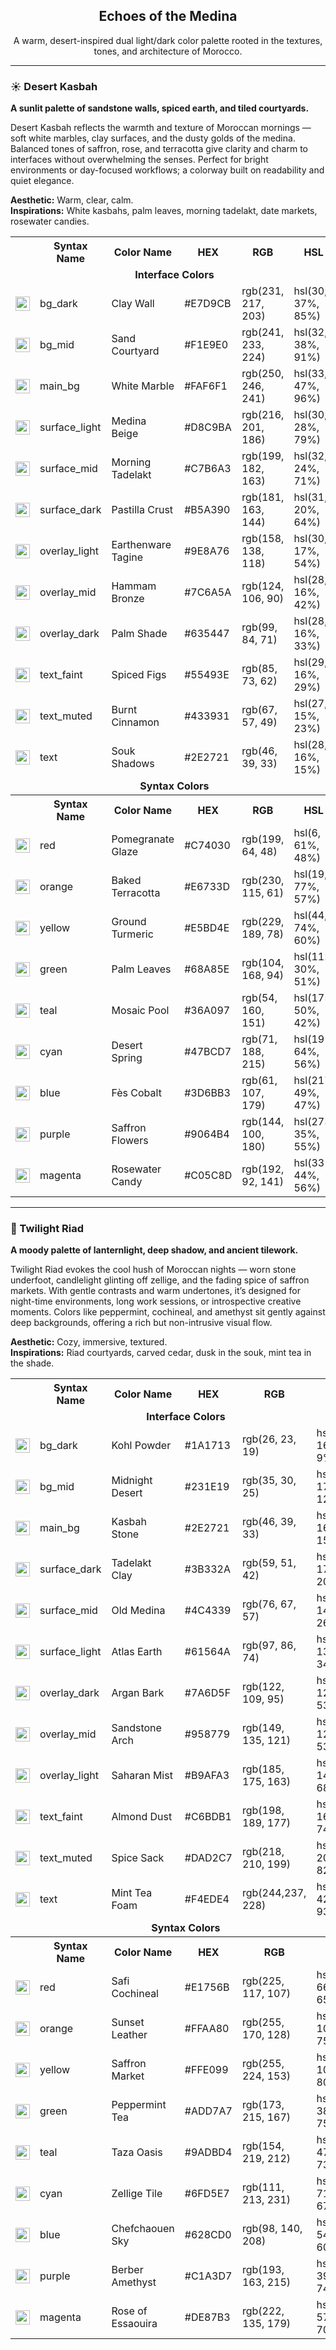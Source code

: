 <div id="intro">
<center>
<h2>Echoes of the Medina </h2>
<p>A warm, desert-inspired dual light/dark color palette rooted in the textures, tones, and architecture of Morocco.</p>
</center>
</div>
<hr>
<div id="light-theme">
<h3>☀️ Desert Kasbah</h3>
<p><b>A sunlit palette of sandstone walls, spiced earth, and tiled courtyards.</b></p>
<div id="light-theme-philosophy">
<p>Desert Kasbah reflects the warmth and texture of Moroccan mornings — soft white marbles, clay surfaces, and the dusty golds of the medina. Balanced tones of saffron, rose, and terracotta give clarity and charm to interfaces without overwhelming the senses. Perfect for bright environments or day-focused workflows; a colorway built on readability and quiet elegance.</p>
<p><b>Aesthetic:</b> Warm, clear, calm.<br>
<b>Inspirations:</b> White kasbahs, palm leaves, morning tadelakt, date markets, rosewater candies.<p>
</div>
<table>
    <tr>
    <th></th>
    <th>Syntax Name</th>
    <th>Color Name</th>
    <th>HEX</th>
    <th>RGB</th>
    <th>HSL</th>
    </tr>
    <tr>
        <td colspan=6><center><b>Interface Colors</b></center></td>
    </tr>
    <tr>
        <td><img src="images/palette_circles/light/01_bg_dark.png" width="23"/></td>
        <td>bg_dark</td>
        <td>Clay Wall</td>
        <td>#E7D9CB</td>
        <td>rgb(231, 217, 203)</td>
        <td>hsl(30, 37%, 85%)</td>
    </tr>
    <tr>
        <td><img src="images/palette_circles/light/02_bg_mid.png" width="23"/></td>
        <td>bg_mid</td>
        <td>Sand Courtyard</td>
        <td>#F1E9E0</td>
        <td>rgb(241, 233, 224)</td>
        <td>hsl(32, 38%, 91%)</td>
    </tr>
    <tr>
        <td><img src="images/palette_circles/light/03_main_bg.png" width="23"/></td>
        <td>main_bg</td>
        <td>White Marble</td>
        <td>#FAF6F1</td>
        <td>rgb(250, 246, 241)</td>
        <td>hsl(33, 47%, 96%)</td>
    </tr>
    <tr>
        <td><img src="images/palette_circles/light/04_surface_light.png" width="23"/></td>
        <td>surface_light</td>
        <td>Medina Beige</td>
        <td>#D8C9BA</td>
        <td>rgb(216, 201, 186)</td>
        <td>hsl(30, 28%, 79%)</td>
    </tr>
    <tr>
        <td><img src="images/palette_circles/light/05_surface_mid.png" width="23"/></td>
        <td>surface_mid</td>
        <td>Morning Tadelakt</td>
        <td>#C7B6A3</td>
        <td>rgb(199, 182, 163)</td>
        <td>hsl(32, 24%, 71%)</td>
    </tr>
    <tr>
        <td><img src="images/palette_circles/light/06_surface_dark.png" width="23"/></td>
        <td>surface_dark</td>
        <td>Pastilla Crust</td>
        <td>#B5A390</td>
        <td>rgb(181, 163, 144)</td>
        <td>hsl(31, 20%, 64%)</td>
    </tr>
    <tr>
        <td><img src="images/palette_circles/light/07_overlay_light.png" width="23"/></td>
        <td>overlay_light</td>
        <td>Earthenware Tagine</td>
        <td>#9E8A76</td>
        <td>rgb(158, 138, 118)</td>
        <td>hsl(30, 17%, 54%)</td>
    </tr>
    <tr>
        <td><img src="images/palette_circles/light/08_overlay_mid.png" width="23"/></td>
        <td>overlay_mid</td>
        <td>Hammam Bronze</td>
        <td>#7C6A5A</td>
        <td>rgb(124, 106, 90)</td>
        <td>hsl(28, 16%, 42%)</td>
    </tr>
    <tr>
        <td><img src="images/palette_circles/light/09_overlay_dark.png" width="23"/></td>
        <td>overlay_dark</td>
        <td>Palm Shade</td>
        <td>#635447</td>
        <td>rgb(99, 84, 71)</td>
        <td>hsl(28, 16%, 33%)</td>
    </tr>
    <tr>
        <td><img src="images/palette_circles/light/10_text_faint.png" width="23"/></td>
        <td>text_faint</td>
        <td>Spiced Figs</td>
        <td>#55493E</td>
        <td>rgb(85, 73, 62)</td>
        <td>hsl(29, 16%, 29%)</td>
    </tr>
    <tr>
        <td><img src="images/palette_circles/light/11_text_muted.png" width="23"/></td>
        <td>text_muted</td>
        <td>Burnt Cinnamon</td>
        <td>#433931</td>
        <td>rgb(67, 57, 49)</td>
        <td>hsl(27, 15%, 23%)</td>
    </tr>
    <tr>
        <td><img src="images/palette_circles/light/12_text.png" width="23"/></td>
        <td>text</td>
        <td>Souk Shadows</td>
        <td>#2E2721</td>
        <td>rgb(46, 39, 33)</td>
        <td>hsl(28, 16%, 15%)</td>
    </tr>
    <tr>
        <td colspan=6><center><b>Syntax Colors</b></center></td>
    </tr>
    <tr>
    <th></th>
    <th>Syntax Name</th>
    <th>Color Name</th>
    <th>HEX</th>
    <th>RGB</th>
    <th>HSL</th>
    </tr>
    <tr>
        <td><img src="images/palette_circles/light/13_red.png" width="23"/></td>
        <td>red</td>
        <td>Pomegranate Glaze</td>
        <td>#C74030</td>
        <td>rgb(199, 64, 48)</td>
        <td>hsl(6, 61%, 48%)</td>
    </tr>
    <tr>
        <td><img src="images/palette_circles/light/14_orange.png" width="23"/></td>
        <td>orange</td>
        <td>Baked Terracotta</td>
        <td>#E6733D</td>
        <td>rgb(230, 115, 61)</td>
        <td>hsl(19, 77%, 57%)</td>
    </tr>
    <tr>
        <td><img src="images/palette_circles/light/15_yellow.png" width="23"/></td>
        <td>yellow</td>
        <td>Ground Turmeric</td>
        <td>#E5BD4E</td>
        <td>rgb(229, 189, 78)</td>
        <td>hsl(44, 74%, 60%)</td>
    </tr>
    <tr>
        <td><img src="images/palette_circles/light/16_green.png" width="23"/></td>
        <td>green</td>
        <td>Palm Leaves</td>
        <td>#68A85E</td>
        <td>rgb(104, 168, 94)</td>
        <td>hsl(112, 30%, 51%)</td>
    </tr>
    <tr>
        <td><img src="images/palette_circles/light/17_teal.png" width="23"/></td>
        <td>teal</td>
        <td>Mosaic Pool</td>
        <td>#36A097</td>
        <td>rgb(54, 160, 151)</td>
        <td>hsl(175, 50%, 42%)</td>
    </tr>
    <tr>
        <td><img src="images/palette_circles/light/18_cyan.png" width="23"/></td>
        <td>cyan</td>
        <td>Desert Spring</td>
        <td>#47BCD7</td>
        <td>rgb(71, 188, 215)</td>
        <td>hsl(191, 64%, 56%)</td>
    </tr>
    <tr>
        <td><img src="images/palette_circles/light/19_blue.png" width="23"/></td>
        <td>blue</td>
        <td>Fès Cobalt</td>
        <td>#3D6BB3</td>
        <td>rgb(61, 107, 179)</td>
        <td>hsl(217, 49%, 47%)</td>
    </tr>
    <tr>
        <td><img src="images/palette_circles/light/20_purple.png" width="23"/></td>
        <td>purple</td>
        <td>Saffron Flowers</td>
        <td>#9064B4</td>
        <td>rgb(144, 100, 180)</td>
        <td>hsl(273, 35%, 55%)</td>
    </tr>
    <tr>
        <td><img src="images/palette_circles/light/21_magenta.png" width="23"/></td>
        <td>magenta</td>
        <td>Rosewater Candy</td>
        <td>#C05C8D</td>
        <td>rgb(192, 92, 141)</td>
        <td>hsl(331, 44%, 56%)</td>
    </tr>
</table>
</div>
<hr>
<div id="dark-theme">
<h3>🌙 Twilight Riad</h3>
<p><b>A moody palette of lanternlight, deep shadow, and ancient tilework.</b></p>
<div id="dark-theme-philosophy">
<p>Twilight Riad evokes the cool hush of Moroccan nights — worn stone underfoot, candlelight glinting off zellige, and the fading spice of saffron markets. With gentle contrasts and warm undertones, it’s designed for night-time environments, long work sessions, or introspective creative moments. Colors like peppermint, cochineal, and amethyst sit gently against deep backgrounds, offering a rich but non-intrusive visual flow.</p>
<p><b>Aesthetic:</b> Cozy, immersive, textured.<br>
<b>Inspirations:</b> Riad courtyards, carved cedar, dusk in the souk, mint tea in the shade.<p>
</div>
<table>
    <tr>
    <th></th>
    <th>Syntax Name</th>
    <th>Color Name</th>
    <th>HEX</th>
    <th>RGB</th>
    <th>HSL</th>
    </tr>
    <tr>
        <td colspan=6><center><b>Interface Colors</b></center></td>
    </tr>
    <tr>
        <td><img src="images/palette_circles/dark/01_bg_dark.png" width="23"/></td>
        <td>bg_dark</td>
        <td>Kohl Powder</td>
        <td>#1A1713</td>
        <td>rgb(26, 23, 19)</td>
        <td>hsl(34, 16%, 9%)</td>
    </tr>
    <tr>
        <td><img src="images/palette_circles/dark/02_bg_mid.png" width="23"/></td>
        <td>bg_mid</td>
        <td>Midnight Desert</td>
        <td>#231E19</td>
        <td>rgb(35, 30, 25)</td>
        <td>hsl(30, 17%, 12%)</td>
    </tr>
    <tr>
        <td><img src="images/palette_circles/dark/03_main_bg.png" width="23"/></td>
        <td>main_bg</td>
        <td>Kasbah Stone</td>
        <td>#2E2721</td>
        <td>rgb(46, 39, 33)</td>
        <td>hsl(28, 16%, 15%)</td>
    </tr>
    <tr>
        <td><img src="images/palette_circles/dark/04_surface_dark.png" width="23"/></td>
        <td>surface_dark</td>
        <td>Tadelakt Clay</td>
        <td>#3B332A</td>
        <td>rgb(59, 51, 42)</td>
        <td>hsl(32, 17%, 20%)</td>
    </tr>
    <tr>
        <td><img src="images/palette_circles/dark/05_surface_mid.png" width="23"/></td>
        <td>surface_mid</td>
        <td>Old Medina</td>
        <td>#4C4339</td>
        <td>rgb(76, 67, 57)</td>
        <td>hsl(32, 14%, 26%)</td>
    </tr>
    <tr>
        <td><img src="images/palette_circles/dark/06_surface_light.png" width="23"/></td>
        <td>surface_light</td>
        <td>Atlas Earth</td>
        <td>#61564A</td>
        <td>rgb(97, 86, 74)</td>
        <td>hsl(31, 13%, 34%)</td>
    </tr>
    <tr>
        <td><img src="images/palette_circles/dark/07_overlay_dark.png" width="23"/></td>
        <td>overlay_dark</td>
        <td>Argan Bark</td>
        <td>#7A6D5F</td>
        <td>rgb(122, 109, 95)</td>
        <td>hsl(31, 12%, 53%)</td>
    </tr>
    <tr>
        <td><img src="images/palette_circles/dark/08_surface_mid.png" width="23"/></td>
        <td>overlay_mid</td>
        <td>Sandstone Arch</td>
        <td>#958779</td>
        <td>rgb(149, 135, 121)</td>
        <td>hsl(30, 12%, 53%)</td>
    </tr>
    <tr>
        <td><img src="images/palette_circles/dark/09_surface_light.png" width="23"/></td>
        <td>overlay_light</td>
        <td>Saharan Mist</td>
        <td>#B9AFA3</td>
        <td>rgb(185, 175, 163)</td>
        <td>hsl(33, 14%, 68%)</td>
    </tr>
    <tr>
        <td><img src="images/palette_circles/dark/10_text_faint.png" width="23"/></td>
        <td>text_faint</td>
        <td>Almond Dust</td>
        <td>#C6BDB1</td>
        <td>rgb(198, 189, 177)</td>
        <td>hsl(34, 16%, 74%)</td>
    </tr>
    <tr>
        <td><img src="images/palette_circles/dark/11_text_muted.png" width="23"/></td>
        <td>text_muted</td>
        <td>Spice Sack</td>
        <td>#DAD2C7</td>
        <td>rgb(218, 210, 199)</td>
        <td>hsl(35, 20%, 82%)</td>
    </tr>
    <tr>
        <td><img src="images/palette_circles/dark/12_text.png" width="23"/></td>
        <td>text</td>
        <td>Mint Tea Foam</td>
        <td>#F4EDE4</td>
        <td>rgb(244,237, 228)</td>
        <td>hsl(34, 42%, 93%)</td>
    </tr>
    <tr>
        <td colspan=6><center><b>Syntax Colors</b></center></td>
    </tr>
    <tr>
    <th></th>
    <th>Syntax Name</th>
    <th>Color Name</th>
    <th>HEX</th>
    <th>RGB</th>
    <th>HSL</th>
    </tr>
    <tr>
        <td><img src="images/palette_circles/dark/13_red.png" width="23"/></td>
        <td>red</td>
        <td>Safi Cochineal</td>
        <td>#E1756B</td>
        <td>rgb(225, 117, 107)</td>
        <td>hsl(5, 66%, 65%)</td>
    </tr>
    <tr>
        <td><img src="images/palette_circles/dark/14_orange.png" width="23"/></td>
        <td>orange</td>
        <td>Sunset Leather</td>
        <td>#FFAA80</td>
        <td>rgb(255, 170, 128)</td>
        <td>hsl(20, 100%, 75%)</td>
    </tr>
    <tr>
        <td><img src="images/palette_circles/dark/15_yellow.png" width="23"/></td>
        <td>yellow</td>
        <td>Saffron Market</td>
        <td>#FFE099</td>
        <td>rgb(255, 224, 153)</td>
        <td>hsl(42, 100%, 80%)</td>
    </tr>
    <tr>
        <td><img src="images/palette_circles/dark/16_green.png" width="23"/></td>
        <td>green</td>
        <td>Peppermint Tea</td>
        <td>#ADD7A7</td>
        <td>rgb(173, 215, 167)</td>
        <td>hsl(112, 38%, 75%)</td>
    </tr>
    <tr>
        <td><img src="images/palette_circles/dark/17_teal.png" width="23"/></td>
        <td>teal</td>
        <td>Taza Oasis</td>
        <td>#9ADBD4</td>
        <td>rgb(154, 219, 212)</td>
        <td>hsl(174, 47%, 73%)</td>
    </tr>
    <tr>
        <td><img src="images/palette_circles/dark/18_cyan.png" width="23"/></td>
        <td>cyan</td>
        <td>Zellige Tile</td>
        <td>#6FD5E7</td>
        <td>rgb(111, 213, 231)</td>
        <td>hsl(189, 71%, 67%)</td>
    </tr>
    <tr>
        <td><img src="images/palette_circles/dark/19_blue.png" width="23"/></td>
        <td>blue</td>
        <td>Chefchaouen Sky</td>
        <td>#628CD0</td>
        <td>rgb(98, 140, 208)</td>
        <td>hsl(217, 54%, 60%)</td>
    </tr>
    <tr>
        <td><img src="images/palette_circles/dark/20_purple.png" width="23"/></td>
        <td>purple</td>
        <td>Berber Amethyst</td>
        <td>#C1A3D7</td>
        <td>rgb(193, 163, 215)</td>
        <td>hsl(275, 39%, 74%)</td>
    </tr>
    <tr>
        <td><img src="images/palette_circles/dark/21_magenta.png" width="23"/></td>
        <td>magenta</td>
        <td>Rose of Essaouira</td>
        <td>#DE87B3</td>
        <td>rgb(222, 135, 179)</td>
        <td>hsl(330, 57%, 70%)</td>
    </tr>
</table>